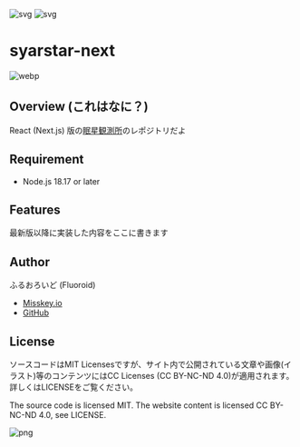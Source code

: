![svg](https://img.shields.io/badge/-Next.js-333.svg?logo=next.js&style=flat)
![svg](https://img.shields.io/badge/license-MIT-blue.svg)

# syarstar-next

![webp](https://syarstar.net/img/logo.webp)

## Overview (これはなに？)

React (Next.js) 版の[眠星観測所](https://syarstar.net)のレポジトリだよ

## Requirement

- Node.js 18.17 or later

## Features

最新版以降に実装した内容をここに書きます

## Author

ふるおろいど (Fluoroid)

- [Misskey.io](https://misskey.io/@Fluoroid)
- [GitHub](https://github.com/fluoroid)

## License

ソースコードはMIT Licensesですが、サイト内で公開されている文章や画像(イラスト)等のコンテンツにはCC Licenses (CC BY-NC-ND 4.0)が適用されます。詳しくはLICENSEをご覧ください。

The source code is licensed MIT. The website content is licensed CC BY-NC-ND 4.0, see LICENSE.

![png](https://creativecommons.jp/wp-content/uploads/2015/04/by-nc-nd.png?w=300)
